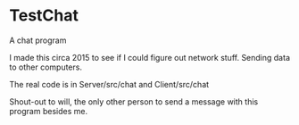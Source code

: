 # TestChat
 A chat program

I made this circa 2015 to see if I could figure out network stuff. Sending data to other computers.

The real code is in Server/src/chat and Client/src/chat

Shout-out to will, the only other person to send a message with this program besides me.
